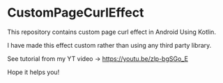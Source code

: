# CustomPageCurlEffect

This repository contains custom page curl effect in Android Using Kotlin.

I have made this effect custom rather than using any third party library.

See tutorial from my YT video -> https://youtu.be/zlp-bgSGo_E

Hope it helps you!

